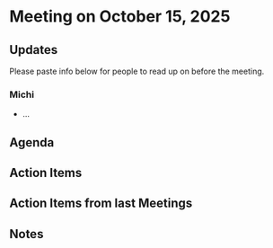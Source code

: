# Meeting on October 15, 2025

## Updates
Please paste info below for people to read up on before the meeting.

### Michi
- ...
  
## Agenda

## Action Items

## Action Items from last Meetings

## Notes
